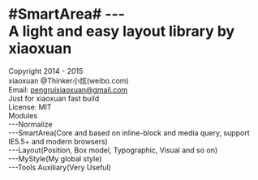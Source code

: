 #SmartArea# ---  
A light and easy layout library by xiaoxuan  
==========================================================  
Copyright 2014 - 2015    
xiaoxuan @Thinker小炫(weibo.com)  
Email: pengruixiaoxuan@gmail.com   
Just for xiaoxuan fast build  
License: MIT  
Modules  
    ---Normalize  
    ---SmartArea(Core and based on inline-block and media query, support IE5.5+ and modern browsers)  
    ---Layout(Position, Box model, Typographic, Visual and so on)  
    ---MyStyle(My global style)  
    ---Tools Auxiliary(Very Useful)



